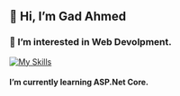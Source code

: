 ## 👋 Hi, I’m Gad Ahmed 
### 👀 I’m interested in Web Devolpment.
[![My Skills](https://skillicons.dev/icons?i=html,css)](https://skillicons.dev)
#### I’m currently learning ASP.Net Core.










<!---
gadahmed36/gadahmed36 is a ✨ special ✨ repository because its `README.md` (this file) appears on your GitHub profile.
You can click the Preview link to take a look at your changes.
--->

